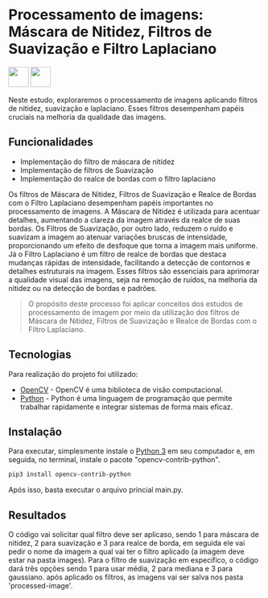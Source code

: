 # Processamento de imagens: Máscara de Nitidez, Filtros de Suavização e Filtro Laplaciano
<img loading="lazy" src="https://cdn.jsdelivr.net/gh/devicons/devicon@latest/icons/python/python-original-wordmark.svg" width="40" height="40"/> <img loading="lazy" src="https://cdn.jsdelivr.net/gh/devicons/devicon@latest/icons/opencv/opencv-original-wordmark.svg" width="40" height="40"/>
          
Neste estudo, exploraremos o processamento de imagens aplicando filtros de nitidez, suavização e laplaciano. Esses filtros desempenham papéis cruciais na melhoria da qualidade das imagens.

## Funcionalidades

- Implementação do filtro de máscara de nitidez
- Implementação de filtros de Suavização
- Implementação do realce de bordas com o filtro laplaciano

Os filtros de Máscara de Nitidez, Filtros de Suavização e Realce de Bordas com o Filtro Laplaciano desempenham papéis importantes no processamento de imagens. A Máscara de Nitidez é utilizada para acentuar detalhes, aumentando a clareza da imagem através da realce de suas bordas. Os Filtros de Suavização, por outro lado, reduzem o ruído e suavizam a imagem ao atenuar variações bruscas de intensidade, proporcionando um efeito de desfoque que torna a imagem mais uniforme. Já o Filtro Laplaciano é um filtro de realce de bordas que destaca mudanças rápidas de intensidade, facilitando a detecção de contornos e detalhes estruturais na imagem. Esses filtros são essenciais para aprimorar a qualidade visual das imagens, seja na remoção de ruídos, na melhoria da nitidez ou na detecção de bordas e padrões.

>O propósito deste processo foi aplicar conceitos dos estudos de processamento 
>de imagem por meio da utilização dos filtros de Máscara de Nitidez, 
>Filtros de Suavização e Realce de Bordas com o Filtro Laplaciano.

## Tecnologias

Para realização do projeto foi utilizado:

- [OpenCV](https://opencv.org) - OpenCV é uma biblioteca de visão computacional.
- [Python](https://www.python.org) - Python é uma linguagem de programação que permite trabalhar rapidamente e integrar sistemas de forma mais eficaz.

## Instalação

Para executar, simplesmente instale o [Python 3](https://www.python.org) em seu computador e, em seguida, no terminal, instale o pacote "opencv-contrib-python".

```sh
pip3 install opencv-contrib-python
```
Após isso, basta executar o arquivo princial main.py.

## Resultados

O código vai solicitar qual filtro deve ser aplicaso, sendo 1 para máscara de nitidez, 2 para suavização e 3 para realce de borda, em seguida ele vai pedir o nome da imagem a qual vai ter o filtro aplicado (a imagem deve estar na pasta images). Para o filtro de suavização em específico, o código dará três opções sendo 1 para usar média, 2 para mediana e 3 para gaussiano. após aplicado os filtros, as imagens vai ser salva nos pasta 'processed-image'.

